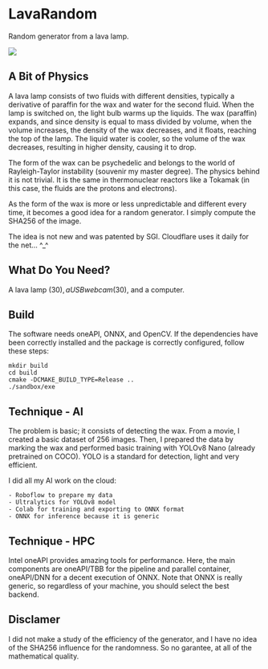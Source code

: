 # LavaRandom

Random generator from a lava lamp.

<img src="./movie/lavalamp.gif"/>

## A Bit of Physics

A lava lamp consists of two fluids with different densities, typically a derivative of paraffin for the wax and water for the second fluid. When the lamp is switched on, the light bulb warms up the liquids. The wax (paraffin) expands, and since density is equal to mass divided by volume, when the volume increases, the density of the wax decreases, and it floats, reaching the top of the lamp. The liquid water is cooler, so the volume of the wax decreases, resulting in higher density, causing it to drop.

The form of the wax can be psychedelic and belongs to the world of Rayleigh-Taylor instability (souvenir my master degree). The physics behind it is not trivial. It is the same in thermonuclear reactors like a Tokamak (in this case, the fluids are the protons and electrons).

As the form of the wax is more or less unpredictable and different every time, it becomes a good idea for a random generator. I simply compute the SHA256 of the image.

The idea is not new and was patented by SGI. Cloudflare uses it daily for the net... ^_^

## What Do You Need?

A lava lamp ($30), a USB webcam ($30), and a computer.

## Build

The software needs oneAPI, ONNX, and OpenCV. If the dependencies have been correctly installed and the package is correctly configured, follow these steps:

```
mkdir build
cd build
cmake -DCMAKE_BUILD_TYPE=Release ..
./sandbox/exe
```

## Technique - AI

The problem is basic; it consists of detecting the wax. From a movie, I created a basic dataset of 256 images. Then, I prepared the data by marking the wax 
and performed basic training with YOLOv8 Nano (already pretrained on COCO). YOLO is a standard for detection, light and very efficient. 

I did all my AI work on the cloud:

```
- Roboflow to prepare my data
- Ultralytics for YOLOv8 model
- Colab for training and exporting to ONNX format
- ONNX for inference because it is generic
```

## Technique - HPC

Intel oneAPI provides amazing tools for performance. Here, the main components are oneAPI/TBB for the pipeline and parallel container, oneAPI/DNN for a decent execution of ONNX. Note that ONNX is really generic, so regardless of your machine, you should select the best backend.

## Disclamer

I did not make a study of the efficiency of the generator, and I have no idea of the SHA256 influence for the randomness. So no garantee, at all of the mathematical  quality. 

